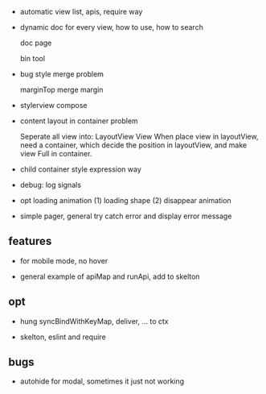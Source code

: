 - automatic view list, apis, require way

- dynamic doc for every view, how to use, how to search

  doc page

  bin tool

- bug style merge problem

  marginTop merge margin

- stylerview compose
 
- content layout in container problem

  Seperate all view into:
    LayoutView
    View
  When place view in layoutView, need a container, which decide the position in layoutView, and make view Full in container.

- child container style expression way

- debug: log signals

- opt loading animation
    (1) loading shape
    (2) disappear animation

- simple pager, general try catch error and display error message

## features

- for mobile mode, no hover

- general example of apiMap and runApi, add to skelton

## opt

- hung syncBindWithKeyMap, deliver, ... to ctx

- skelton, eslint and require

## bugs

- autohide for modal, sometimes it just not working
